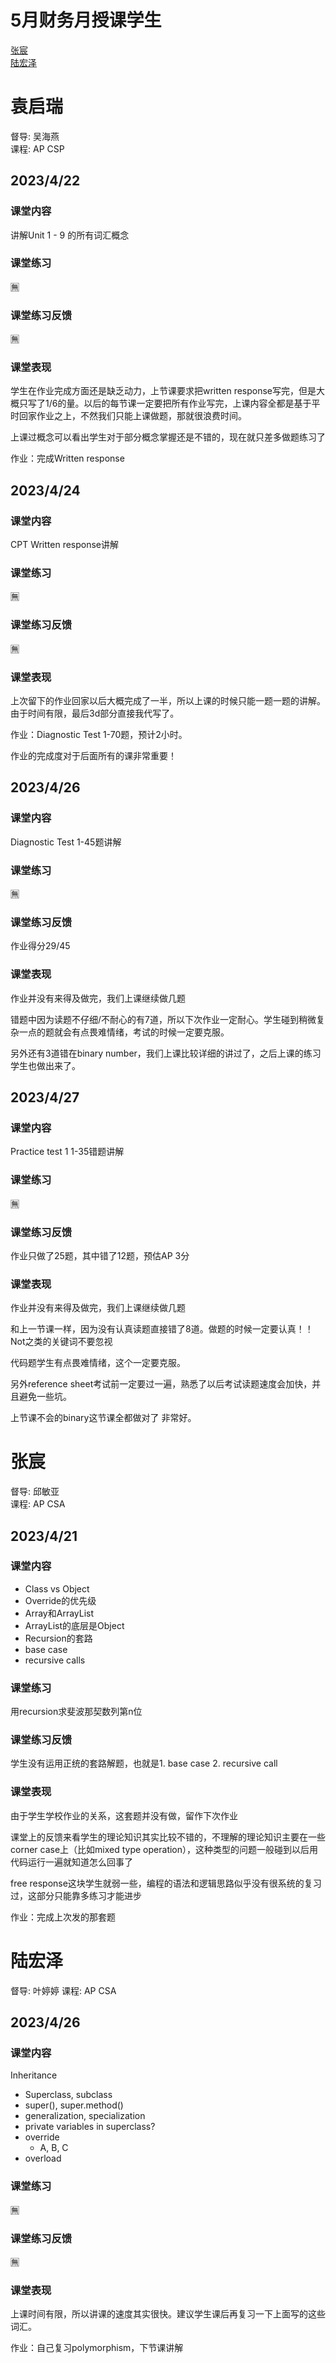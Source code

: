 # 5月财务月授课学生
[张宸](#张宸)\
[陆宏泽](#陆宏泽)

# 袁启瑞
督导: 吴海燕\
课程: AP CSP

## 2023/4/22

### 课堂内容
讲解Unit 1 - 9 的所有词汇概念

### 课堂练习
🈚️

### 课堂练习反馈
🈚️

### 课堂表现
学生在作业完成方面还是缺乏动力，上节课要求把written response写完，但是大概只写了1/6的量。以后的每节课一定要把所有作业写完，上课内容全都是基于平时回家作业之上，不然我们只能上课做题，那就很浪费时间。

上课过概念可以看出学生对于部分概念掌握还是不错的，现在就只差多做题练习了

作业：完成Written response

## 2023/4/24

### 课堂内容
CPT Written response讲解

### 课堂练习
🈚️

### 课堂练习反馈
🈚️

### 课堂表现
上次留下的作业回家以后大概完成了一半，所以上课的时候只能一题一题的讲解。由于时间有限，最后3d部分直接我代写了。

作业：Diagnostic Test 1-70题，预计2小时。

作业的完成度对于后面所有的课非常重要！

## 2023/4/26

### 课堂内容
 Diagnostic Test 1-45题讲解

### 课堂练习
🈚️

### 课堂练习反馈
作业得分29/45

### 课堂表现
作业并没有来得及做完，我们上课继续做几题

错题中因为读题不仔细/不耐心的有7道，所以下次作业一定耐心。学生碰到稍微复杂一点的题就会有点畏难情绪，考试的时候一定要克服。

另外还有3道错在binary number，我们上课比较详细的讲过了，之后上课的练习学生也做出来了。

## 2023/4/27

### 课堂内容
Practice test 1 1-35错题讲解

### 课堂练习
🈚️

### 课堂练习反馈
作业只做了25题，其中错了12题，预估AP 3分

### 课堂表现
作业并没有来得及做完，我们上课继续做几题

和上一节课一样，因为没有认真读题直接错了8道。做题的时候一定要认真！！Not之类的关键词不要忽视

代码题学生有点畏难情绪，这个一定要克服。

另外reference sheet考试前一定要过一遍，熟悉了以后考试读题速度会加快，并且避免一些坑。

上节课不会的binary这节课全都做对了 非常好。

# 张宸
督导: 邱敏亚\
课程: AP CSA

## 2023/4/21
### 课堂内容
- Class vs Object
- Override的优先级
- Array和ArrayList
- ArrayList的底层是Object
- Recursion的套路
- base case
- recursive calls

### 课堂练习
用recursion求斐波那契数列第n位

### 课堂练习反馈
学生没有运用正统的套路解题，也就是1. base case 2. recursive call

### 课堂表现
由于学生学校作业的关系，这套题并没有做，留作下次作业

课堂上的反馈来看学生的理论知识其实比较不错的，不理解的理论知识主要在一些corner case上（比如mixed type operation），这种类型的问题一般碰到以后用代码运行一遍就知道怎么回事了

free response这块学生就弱一些，编程的语法和逻辑思路似乎没有很系统的复习过，这部分只能靠多练习才能进步

作业：完成上次发的那套题

# 陆宏泽
督导: 叶婷婷
课程: AP CSA

## 2023/4/26
### 课堂内容
Inheritance
- Superclass, subclass
- super(), super.method()
- generalization, specialization
- private variables in superclass?
- override
  - A, B, C
- overload

### 课堂练习
🈚️

### 课堂练习反馈
🈚️

### 课堂表现
上课时间有限，所以讲课的速度其实很快。建议学生课后再复习一下上面写的这些词汇。

作业：自己复习polymorphism，下节课讲解